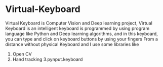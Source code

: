 # Virtual-Keyboard
Virtual Keyboard is Computer Vision and Deep learning project, Virtual Keyboard is an intelligent keyboard is programmed by using program language like Python and Deep learning algorithms, and in this keyboard, you can type and click on keyboard buttons by using your fingers From a distance without physical Keyboard
and I use some libraries like 
1. Open CV
2. Hand tracking 
3.pynput.keyboard
